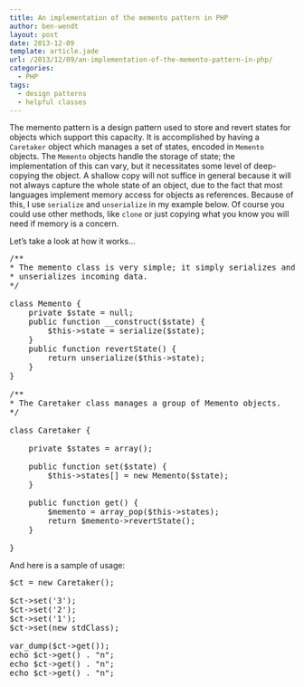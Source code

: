 ```yaml
---
title: An implementation of the memento pattern in PHP
author: ben-wendt
layout: post
date: 2013-12-09
template: article.jade
url: /2013/12/09/an-implementation-of-the-memento-pattern-in-php/
categories:
  - PHP
tags:
  - design patterns
  - helpful classes
---
```

The memento pattern is a design pattern used to store and revert states for objects which support this capacity. It is accomplished by having a `Caretaker` object which manages a set of states, encoded in `Memento` objects. The `Memento` objects handle the storage of state; the implementation of this can vary, but it necessitates some level of deep-copying the object. A shallow copy will not suffice in general because it will not always capture the whole state of an object, due to the fact that most languages implement memory access for objects as references. Because of this, I use `serialize` and `unserialize` in my example below. Of course you could use other methods, like `clone` or just copying what you know you will need if memory is a concern.

<span class="more"></span>

Let&#8217;s take a look at how it works&#8230;

<pre class="brush: php; title: ; notranslate" title="">/**
* The memento class is very simple; it simply serializes and
* unserializes incoming data.
*/

class Memento {
	private $state = null;
	public function __construct($state) {
		$this-&gt;state = serialize($state);
	}
	public function revertState() {
		return unserialize($this-&gt;state);
	}
}

/**
* The Caretaker class manages a group of Memento objects.
*/

class Caretaker {
	
	private $states = array();
	
	public function set($state) {
		$this-&gt;states[] = new Memento($state);
	}
	
	public function get() {
		$memento = array_pop($this-&gt;states);
		return $memento-&gt;revertState();
	}
	
}
</pre>

And here is a sample of usage:

<pre class="brush: php; title: ; notranslate" title="">$ct = new Caretaker();

$ct-&gt;set('3');
$ct-&gt;set('2');
$ct-&gt;set('1');
$ct-&gt;set(new stdClass);

var_dump($ct-&gt;get());
echo $ct-&gt;get() . "n";
echo $ct-&gt;get() . "n";
echo $ct-&gt;get() . "n";
</pre>
